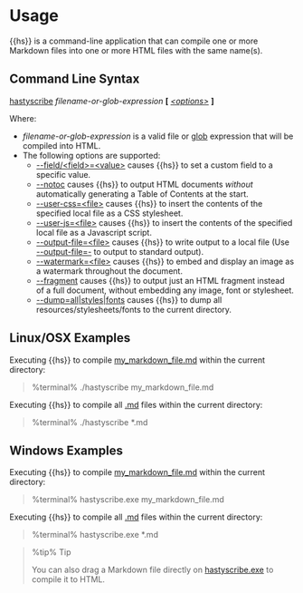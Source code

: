 # Usage

{{hs}} is a command-line application that can compile one or more Markdown files into one or more HTML files with the same name(s).

## Command Line Syntax

[hastyscribe](class:cmd) _filename-or-glob-expression_ **[** [_<options\>_](class:opt) **]**

Where:

  * _filename-or-glob-expression_ is a valid file or [glob](http://en.wikipedia.org/wiki/Glob_(programming)) expression that will be compiled into HTML.
  * The following options are supported:
    * [\-\-field/&lt;field&gt;=&lt;value&gt;](class:opt) causes {{hs}} to set a custom field to a specific value.
    * [\-\-notoc](class:opt) causes {{hs}} to output HTML documents _without_ automatically generating a Table of Contents at the start.
    * [\-\-user-css=&lt;file&gt;](class:opt) causes {{hs}} to insert the contents of the specified local file as a CSS stylesheet. 
    * [\-\-user-js=&lt;file&gt;](class:opt) causes {{hs}} to insert the contents of the specified local file as a Javascript script. 
    * [\-\-output-file=&lt;file&gt;](class:opt) causes {{hs}} to write output to a local file (Use [\-\-output-file=-](class:opt) to output to standard output).
    * [\-\-watermark=&lt;file&gt;](class:opt) causes {{hs}} to embed and display an image as a watermark throughout the document. 
    * [\-\-fragment](class:opt) causes {{hs}} to output just an HTML fragment instead of a full document, without embedding any image, font or stylesheet.
    * [\-\-dump=all|styles|fonts](class:opt) causes {{hs}} to dump all resources/stylesheets/fonts to the current directory.

## Linux/OSX Examples 

Executing {{hs}} to compile [my_markdown_file.md](class:file) within the current directory:

> %terminal%
> ./hastyscribe my\_markdown\_file.md
 
Executing {{hs}} to compile all [.md](class:ext) files within the current directory:

> %terminal%
> ./hastyscribe \*.md

## Windows Examples

Executing {{hs}} to compile [my_markdown_file.md](class:file) within the current directory:

> %terminal%
> hastyscribe.exe my\_markdown\_file.md

Executing {{hs}} to compile all [.md](class:ext) files within the current directory:

> %terminal%
> hastyscribe.exe \*.md

> %tip%
> Tip
> 
> You can also drag a Markdown file directly on [hastyscribe.exe](class:kwd) to compile it to HTML.
